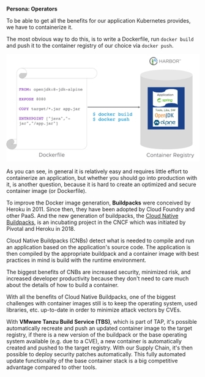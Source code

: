 **Persona: Operators**

To be able to get all the benefits for our application Kubernetes provides, we have to containerize it.

The most obvious way to do this, is to write a Dockerfile, run `docker build` and push it to the container registry of our choice via `docker push`.

![Docker Process](../images/dockerfile.png)

As you can see, in general it is relatively easy and requires little effort to containerize an application, but whether you should go into production with it, is another question, because it is hard to create an optimized and secure container image (or Dockerfile).

To improve the Docker image generation, **Buildpacks** were conceived by Heroku in 2011. Since then, they have been adopted by Cloud Foundry and other PaaS.
And the new generation of buildpacks, the [Cloud Native Buildpacks](https://buildpacks.io), is an incubating project in the CNCF which was initiated by Pivotal and Heroku in 2018.

Cloud Native Buildpacks (CNBs) detect what is needed to compile and run an application based on the application's source code. 
The application is then compiled by the appropriate buildpack and a container image with best practices in mind is build with the runtime environment.

The biggest benefits of CNBs are increased security, minimized risk, and increased developer productivity because they don't need to care much about the details of how to build a container.

With all the benefits of Cloud Native Buildpacks, one of the biggest challenges with container images still is to keep the operating system, used libraries, etc. up-to-date in order to minimize attack vectors by CVEs.

With **VMware Tanzu Build Service (TBS)**, which is part of TAP, it's possible automatically recreate and push an updated container image to the target registry, if there is a new version of the buildpack or the base operating system available (e.g. due to a CVE), a new container is automatically created and pushed to the target registry.
With our Supply Chain, it's then possible to deploy security patches automatically.
This fully automated update functionality of the base container stack is a big competitive advantage compared to other tools.

